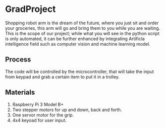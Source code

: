 # GradProject
Shopping robot arm is the dream of the future, where you just sit and order your groceries, this arm will go and bring them to you while you are waiting. This is the scope of our project; while what you will see in the python script is only automated, it can be further enhanced by integrating Artificla intelligence field such as computer vision and machine learning model.

## Process
The code will be controlled by the microcontroller, that will take the input from keypad and grab a certain item to put it in a trolley.

## Materials
1. Raspberry Pi 3 Model B+
2. Two stepper motors for up and down, back and forth.
3. One servor motor for the grip.
4. 4x4 keyoad for user input.
